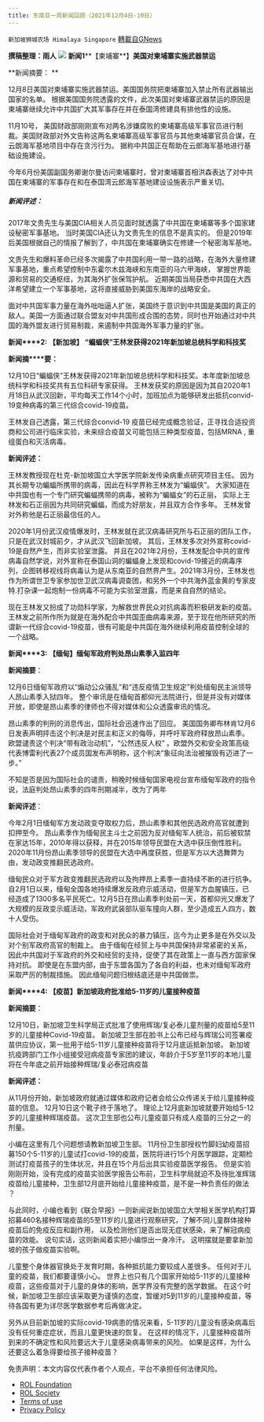 ```yaml
---
title: 东南亚一周新闻回顾（2021年12月4日-10日）
---
```

`新加坡狮城农场 Himalaya Singapore` [轉載自GNews](https://gnews.org/zh-hans/1752723/)

**撰稿整理：雨人**
![](https://assets.gnews.org/wp-content/uploads/2021/03/Six-Critical-Areas-for-Donor-Impact-in-Southeast-Asia.jpg)
**新闻1****【柬埔寨**】**美国对柬埔寨实施武器禁运**

**新闻摘要： **

12月8日美国对柬埔寨实施武器禁运。美国国务院把柬埔寨加入禁止所有武器输出国家的名单。 根据美国国务院透露的文件，此次美国对柬埔寨武器禁运的原因是柬埔寨继续允许中共国扩大其军事存在并在泰国湾修建具有排他性的设施。

11月10号， 美国财政部刚刚宣布对两名涉嫌腐败的柬埔寨高级军事官员进行制裁。美国财政部对外文告称这两名柬埔寨高级军事官员与其他柬埔寨官员合谋，在云朗海军基地项目中存在贪污行为。 据称中共国正在帮助在云郎海军基地进行基础设施建设。

今年6月份美国副国务卿谢尔曼访问柬埔寨时，曾对柬埔寨首相洪森表达了对中共国在柬埔寨的军事存在和在泰国湾云郎海军基地建设设施表示严重关切。

##### 新闻评述：  

2017年文贵先生与美国CIA相关人员见面时就透露了中共国在柬埔寨等多个国家建设秘密军事基地。 当时美国CIA还认为文贵先生的信息不是真实的。 但是2019年后美国根据自己的情报了解到了，中共国在柬埔寨确实在修建一个秘密海军基地。

文贵先生和爆料革命已经多次揭露了中共国利用一带一路的战略，在海外大量修建军事基地，重点希望控制中东霍尔木兹海峡和东南亚的马六甲海峡， 掌握世界能源和贸易的交通枢纽，为其海外扩张保驾护航。 近期美国当局获悉中共国在大西洋希望建立一个军事基地，这将直接威胁到美国东海岸的战略安全。

面对中共国军事力量在海外咄咄逼人扩张，美国终于意识到中共国是美国的真正的敌人。美国一方面通过联合盟友对中共国形成合围的态势，同时也开始通过对中共国的海外盟友进行贸易制裁，来遏制中共国海外军事力量的扩张。

**新闻****2: 【新加坡】 “蝙蝠侠”王林发获得2021年新加坡总统科学和科技奖**

**新闻摘****要：**

12月10日“蝙蝠侠”王林发获得2021年新加坡总统科学和科技奖。本年度新加坡总统科学和科技奖共有五位科研专家获得。 王林发获奖的原因是因为其自2020年1月18日从武汉回新，平均每天工作14个小时，加班加点为能够研发出抵抗convid-19变种病毒的第三代综合covid-19疫苗。

王林发自己透露，第三代综合convid-19 疫苗已经完成概念验证，正寻找合适投资商和公司进行临床实验，未来综合疫苗又可能包括三种类型疫苗，包括MRNA , 重组蛋白和灭活病毒。

**新闻评述：**

王林发教授现在杜克-新加坡国立大学医学院新发传染病重点研究项目主任。  因为其长期专功蝙蝠所携带的病毒，因此在科学界称王林发为“蝙蝠侠”。 大家知道在中共国也有一个专门研究蝙蝠携带的病毒，被称为“蝙蝠女”的石正丽， 实际上王林发和石正丽因为共同研究蝙蝠，而成为好朋友，并且双方合作多年。 王林发曾对外称他是石正丽最信任的人。

2020年1月份武汉疫情爆发时，王林发就在武汉病毒研究所与石正丽的团队工作， 只是在武汉封城前夕，才从武汉飞回新加坡。 其后，王林发多次对外宣称covid-19是自然产生，而非实验室泄露。 并且在2021年2月份，王林发配合中共的宣传病毒自然学说，对外宣称在泰国山洞的蝙蝠身上发现和covid-19接近的病毒序列，企图转移视线将病毒认为是从东南亚的自然界产生。2021年3月份，王林发也作为所谓世卫专家参加世卫武汉病毒调查团，和另外一个中共海外蓝金黄的专家皮特.打杂课一起炮制一份病毒不可能为实验室泄露，而是来自自然的结论。

现在王林发又扮成了功勋科学家，为解救世界民众对抗病毒而积极研发新的疫苗。 王林发之前所作所为就是在海外配合中共国歪曲病毒来源，至于现在他所研究的所谓新一代综合covid-19疫苗，很有可能是中共国在海外继续利用疫苗控制全球的一个战略。

**新闻****3: 【缅甸】缅甸军政府判处昂山素季入监四年**

**新闻摘要**：

12月6日缅甸军政府以“煽动公众骚乱”和“违反疫情卫生规定”判处缅甸民主派领导人昂山素季入狱四年。 整个审讯是在缅甸首都仰光法院进行，但是并没有对媒体开放，即使是昂山素季的律师也不得对媒体和公众透露审讯的情况。

昂山素季的判刑的消息传出，国际社会迅速作出了回应。 美国国务卿布林肯12月6日发表声明抨击这个判决是对民主和正义的侮辱，并呼吁军政府释放昂山素季。 欧盟谴责这个判决“带有政治动机”，“公然违反人权” 。欧盟外交和安全政策高级代表博雷利代表27个成员国发布声明称，这个判决“象征向法治被摧毁有迈进了一步。”

不知是否是因为国际社会的谴责，稍晚时候缅甸国家电视台宣布缅甸军政府的指令说，法庭判处昂山素季的四年刑期减半，改为了两年

**新闻评述**：

今年2月1日缅甸军方发动政变夺取权力后，昂山素季和其他民选政府高官就遭到扣押至今。 昂山素季作为缅甸民主斗士之前因为反对缅甸军人统治，前后被软禁在家达15年，2010年得以获释，并在2015年领导民盟在大选中获压倒性胜利。2020年11月份昂山素季领导的民盟在大选中再度获胜，但是军方以大选舞弊为由，发动政变推翻民选政府。

缅甸民众对于军方政变推翻民选政府以及拘押昂上素季一直持续不断的进行抗争。自2月1日以来，缅甸全国各地持续爆发反政府示威活动，但是军方血腥镇压，已经造成了1300多名平民死亡。12月5日在昂山素季判处前一天，首都仰光又爆发了大规模的反政变示威活动，军政府武装部队驱车撞向人群，至少造成五人四方，数十人受伤。

国际社会对于缅甸军政府的政变和对民众的暴力镇压，迄今为止更多是在外交以及对个别军政府高官的制裁上。 由于缅甸在经贸上与中共国保持非常紧密的关系，因此中共国对于军政府的外交和经贸的支持，促使了其在政策上一直与西方国家保持对抗。 即使是在东盟内部，由于东盟各国为了各自的利益，也未对缅甸军政府采取严厉的制裁措施。 因此缅甸问题归根结底还是中共国做祟。

**新闻****4: 【疫苗】新加坡政府批准给5-11岁的儿童接种疫苗**

**新闻摘要**：

12月10日，新加坡卫生科学局正式批准了使用辉瑞/复必泰儿童剂量的疫苗给5至11岁的儿童接种Covid-19疫苗。 新加坡卫生部在脸书上公布已经与辉瑞公司签署疫苗供应协议，第一批用于给5-11岁儿童接种疫苗将于12月底运抵新加坡。 新加坡抗疫跨部门工作小组接受冠病疫苗专家团的建议，年龄介于5岁至11岁的本地儿童将在今年底之前开始接种辉瑞/复必泰冠病疫苗

**新闻评述：**

从11月份开始，新加坡政府就通过媒体和政府记者会给公众传递关于给儿童接种疫苗的信息。 12月10日这个靴子终于落地了。 理论上12月底新加坡就要开始给5-12岁的儿童接种辉瑞疫苗。 这次卫生部也公布儿童疫苗只有成人疫苗的三分之一的剂量。

小编在这里有几个问题想请教新加坡卫生部。 11月份卫生部授权竹脚妇幼疫苗招募150个5-11岁的儿童试打covid-19的疫苗，医院将进行15个月医学跟踪，定期检测试打疫苗孩子的生体状况，并且在15个月后出具实验疫苗医学报告。 但是实验刚刚开始，没有完成的疫苗实验医学报告公布前，卫生科学局就迫不及待批准辉瑞疫苗给儿童接种，卫生部12月底开始给儿童接种疫苗，是不是一种负责任的做法 ？

与此同时，小编也看到《联合早报》一则新闻说新加坡国立大学相关医学机构打算招募460名接种辉瑞疫苗的5至11岁的儿童进行观察研究，了解不同儿童群体接种疫苗后的免疫反应和副作用， 以及检测他们是否出现无症状感染，来了解冠病疫苗的效能。 说句实话，这则新闻着实把小编惊出一身冷汗。 这明摆就是要拿新加坡的孩子做疫苗实验啊。

儿童整个身体器官换处于发育时期，各种抵抗能力要较成人差很多。 任何对于儿童的疫苗，我们都要谨慎小心。 世界上也只有几个国家开始给5-11岁的儿童接种疫苗，这些疫苗对于儿童的身体的影响，医学界没有完整的医学数据。 在这个时候，新加坡卫生部应该采取更为谨慎的态度，暂缓对5到11岁的儿童接种疫苗，等待各国有更为详尽医学数据参考后再做决定。

另外从目前新加坡的实际covid-19病患的情况来看，5-11岁的儿童没有感染病毒后没有任何重症症状，而且儿童更快速的恢复。 在这样的情况下，儿童接种疫苗所到来的不确定性和风险要远大于儿童感染病毒带来的风险。 如果是这样，为什么还要这么着急得要给孩子接种疫苗？

 

免责声明：本文内容仅代表作者个人观点，平台不承担任何法律风险。

- [ROL Foundation](https://rolfoundation.org/)
- [ROL Society](https://rolsociety.org/)
- [Terms of use](https://gnews.org/terms-of-use-3/)
- [Privacy Policy](https://gnews.org/privacy-policy/)
